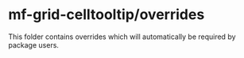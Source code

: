 # mf-grid-celltooltip/overrides

This folder contains overrides which will automatically be required by package users.
